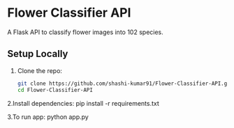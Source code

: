 # Flower Classifier API

A Flask API to classify flower images into 102 species.

## Setup Locally
1. Clone the repo:
   ```bash
   git clone https://github.com/shashi-kumar91/Flower-Classifier-API.git
   cd Flower-Classifier-API

2.Install dependencies:
pip install -r requirements.txt

3.To run app:
 python app.py

